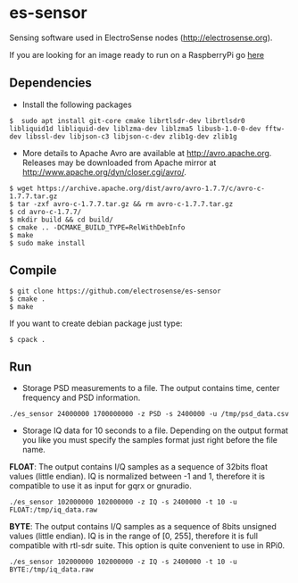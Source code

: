 
# es-sensor 

Sensing software used in ElectroSense nodes (http://electrosense.org). 

If you are looking for an image ready to run on a RaspberryPi go [here](https://electrosense.org/app.html#!/join)

## Dependencies

* Install the following packages

```
$  sudo apt install git-core cmake librtlsdr-dev librtlsdr0 libliquid1d libliquid-dev liblzma-dev liblzma5 libusb-1.0-0-dev fftw-dev libssl-dev libjson-c3 libjson-c-dev zlib1g-dev zlib1g
```

* More details to Apache Avro are available at http://avro.apache.org. Releases may be downloaded from Apache mirror at http://www.apache.org/dyn/closer.cgi/avro/.

```
$ wget https://archive.apache.org/dist/avro/avro-1.7.7/c/avro-c-1.7.7.tar.gz
$ tar -zxf avro-c-1.7.7.tar.gz && rm avro-c-1.7.7.tar.gz
$ cd avro-c-1.7.7/
$ mkdir build && cd build/
$ cmake .. -DCMAKE_BUILD_TYPE=RelWithDebInfo
$ make
$ sudo make install
```

## Compile

```
$ git clone https://github.com/electrosense/es-sensor 
$ cmake .
$ make 
```

If you want to create debian package just type:

```
$ cpack .
```

## Run

* Storage PSD measurements to a file. The output contains time, center frequency and PSD information.

```
./es_sensor 24000000 1700000000 -z PSD -s 2400000 -u /tmp/psd_data.csv
```

* Storage IQ data for 10 seconds to a file. Depending on the output format you like you must specify the samples format 
just right before the file name.

**FLOAT**: The output contains I/Q samples as a sequence of 32bits float values 
(little endian). IQ is normalized between -1 and 1, therefore it is compatible to use it as input for gqrx or gnuradio.

```
./es_sensor 102000000 102000000 -z IQ -s 2400000 -t 10 -u FLOAT:/tmp/iq_data.raw
```

**BYTE**: The output contains I/Q samples as a sequence of 8bits unsigned values 
(little endian). IQ is in the range of [0, 255], therefore it is full compatible 
with rtl-sdr suite. This option is quite convenient to use in RPi0. 

```
./es_sensor 102000000 102000000 -z IQ -s 2400000 -t 10 -u BYTE:/tmp/iq_data.raw
```